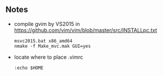 ## Notes

* compile gvim by VS2015 in https://github.com/vim/vim/blob/master/src/INSTALLpc.txt
  ```
  msvc2015.bat x86_amd64
  nmake -f Make_mvc.mak GUI=yes
  ```
* locate where to place .vimrc
  ```
  :echo $HOME  
  ```
